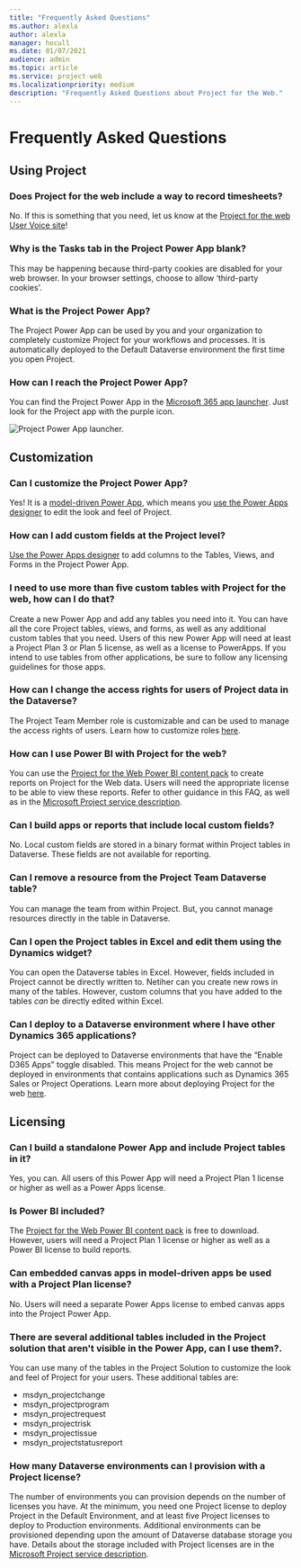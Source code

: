 ```yaml
---
title: "Frequently Asked Questions"
ms.author: alexla
author: alexla
manager: hocull
ms.date: 01/07/2021
audience: admin
ms.topic: article
ms.service: project-web
ms.localizationpriority: medium
description: "Frequently Asked Questions about Project for the Web."
---
```


# Frequently Asked Questions
## Using Project

### Does Project for the web include a way to record timesheets?

No. If this is something that you need, let us know at the [Project for the web User Voice site](https://microsoftproject.uservoice.com/forums/914203-project-for-the-web)!

### Why is the Tasks tab in the Project Power App blank?
This may be happening because third-party cookies are disabled for your web browser. In your browser settings, choose to allow ‘third-party cookies’.
### What is the Project Power App?
The Project Power App can be used by you and your organization to completely customize Project for your workflows and processes. It is automatically deployed to the Default Dataverse environment the first time you open Project.
### How can I reach the Project Power App?
You can find the Project Power App in the [Microsoft 365 app launcher](https://support.microsoft.com/office/meet-the-microsoft-365-app-launcher-79f12104-6fed-442f-96a0-eb089a3f476a). Just look for the Project app with the purple icon.

![Project Power App launcher.](media/PowerAppLauncher.png) 

## Customization
### Can I customize the Project Power App?
Yes! It is a [model-driven Power App](https://docs.microsoft.com/powerapps/maker/model-driven-apps/model-driven-app-overview), which means you [use the Power Apps designer](https://docs.microsoft.com/powerapps/maker/model-driven-apps/model-driven-app-overview) to edit the look and feel of Project.

### How can I add custom fields at the Project level?
[Use the Power Apps designer](https://docs.microsoft.com/powerapps/maker/model-driven-apps/model-driven-app-overview) to add columns to the Tables, Views, and Forms in the Project Power App.

### I need to use more than five custom tables with Project for the web, how can I do that? 
Create a new Power App and add any tables you need into it. You can have all the core Project tables, views, and forms, as well as any additional custom tables that you need. Users of this new Power App will need at least a Project Plan 3 or Plan 5 license, as well as a license to PowerApps. If you intend to use tables from other applications, be sure to follow any licensing guidelines for those apps. 

### How can I change the access rights for users of Project data in the Dataverse?
The Project Team Member role is customizable and can be used to manage the access rights of users. Learn how to customize roles [here](https://docs.microsoft.com/power-platform/admin/wp-security-cds#:~:text=Dataverse%20uses%20role%2Dbased%20security,Dataverse%20teams%20and%20business%20units.).

### How can I use Power BI with Project for the web?
You can use the [Project for the Web Power BI content pack](https://github.com/OfficeDev/Project-Power-BI-Templates/tree/master/Project%20for%20the%20Web) to create reports on Project for the Web data. Users will need the appropriate license to be able to view these reports. Refer to other guidance in this FAQ, as well as in the [Microsoft Project service description](https://docs.microsoft.com/office365/servicedescriptions/project-online-service-description/project-online-service-description).

### Can I build apps or reports that include local custom fields?
No. Local custom fields are stored in a binary format within Project tables in Dataverse. These fields are not available for reporting. 

### Can I remove a resource from the Project Team Dataverse table?
You can manage the team from within Project. But, you cannot manage resources directly in the table in Dataverse.

### Can I open the Project tables in Excel and edit them using the Dynamics widget?
You can open the Dataverse tables in Excel. However, fields included in Project cannot be directly written to. Netiher can you create new rows in many of the tables. However, custom columns that you have added to the tables *can* be directly edited within Excel.

### Can I deploy to a Dataverse environment where I have other Dynamics 365 applications?
Project can be deployed to Dataverse environments that have the “Enable D365 Apps” toggle disabled. This means Project for the web cannot be deployed in environments that contains applications such as Dynamics 365 Sales or Project Operations. Learn more about deploying Project for the web [here](deploying-project.md).

## Licensing

### Can I build a standalone Power App and include Project tables in it?
Yes, you can. All users of this Power App will need a Project Plan 1 license or higher as well as a Power Apps license.

### Is Power BI included?
The [Project for the Web Power BI content pack](https://github.com/OfficeDev/Project-Power-BI-Templates/tree/master/Project%20for%20the%20Web) is free to download. However, users will need a Project Plan 1 license or higher as well as a Power BI license to build reports.

### Can embedded canvas apps in model-driven apps be used with a Project Plan license?
No. Users will need a separate Power Apps license to embed canvas apps into the Project Power App. 

### There are several additional tables included in the Project solution that aren't visible in the Power App, can I use them?. 
You can use many of the tables in the Project Solution to customize the look and feel of Project for your users. These additional tables are:

- msdyn_projectchange
- msdyn_projectprogram
- msdyn_projectrequest
- msdyn_projectrisk
- msdyn_projectissue
- msdyn_projectstatusreport

### How many Dataverse environments can I provision with a Project license?
The number of environments you can provision depends on the number of licenses you have. At the minimum, you need one Project license to deploy Project in the Default Environment, and at least five Project licenses to deploy to Production environments. Additional environments can be provisioned depending upon the amount of Dataverse database storage you have. Details about the storage included with Project licenses are in the [Microsoft Project service description](https://docs.microsoft.com/office365/servicedescriptions/project-online-service-description/project-web-service-description).
